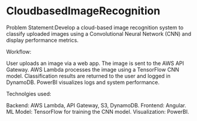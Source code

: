 # CloudbasedImageRecognition
Problem Statement:Develop a cloud-based image recognition system to classify uploaded images using a Convolutional Neural Network (CNN) and display performance metrics.

Workflow:
 
User uploads an image via a web app.
The image is sent to the AWS API Gateway.
AWS Lambda processes the image using a TensorFlow CNN model.
Classification results are returned to the user and logged in DynamoDB.
PowerBI visualizes logs and system performance.

Technolgies used:

Backend: AWS Lambda, API Gateway, S3, DynamoDB.
Frontend: Angular.
ML Model: TensorFlow for training the CNN model.
Visualization: PowerBI.
